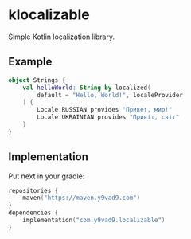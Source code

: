 # klocalizable
Simple Kotlin localization library.

## Example
```kotlin
object Strings {
    val helloWorld: String by localized(
        default = "Hello, World!", localeProvider
    ) {
        Locale.RUSSIAN provides "Привет, мир!"
        Locale.UKRAINIAN provides "Привіт, світ"
    }
}
```

## Implementation
Put next in your gradle:
```kotlin
repositories {
    maven("https://maven.y9vad9.com")
}
dependencies {
    implementation("com.y9vad9.localizable")
}
```
